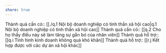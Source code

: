 ```yaml
---
share: true
---
```

Thành quả cần có:: [[./q.1 Nội bộ doanh nghiệp có tinh thần xã hội cao|q.1 Nội bộ doanh nghiệp có tinh thần xã hội cao]]
Thành quả cần có:: [[q.2 Cho họ thấy điều này sẽ làm tăng sự gắn bó của nhân viên]]
Thành quả hỗ trợ:: [[q.i Tình hình kinh doanh không quá khó khăn]] 
Thành quả hỗ trợ:: [[r.j Kết hợp được với các dự án xã hội khác]]